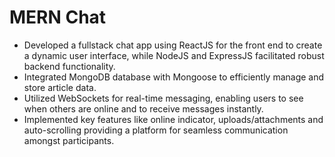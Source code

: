 # MERN Chat

- Developed a fullstack chat app using ReactJS for the front end to create a dynamic user interface, while NodeJS and ExpressJS facilitated robust backend functionality.
- Integrated MongoDB database with Mongoose to efficiently manage and store article data.
- Utilized WebSockets for real-time messaging, enabling users to see when others are online and to receive messages instantly.
- Implemented key features like online indicator, uploads/attachments and auto-scrolling providing a platform for seamless communication amongst participants. 
